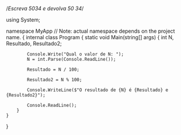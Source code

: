 /*Escreva 5034 e devolva 50 34*/

using System;

namespace MyApp // Note: actual namespace depends on the project name.
{
    internal class Program
    {
        static void Main(string[] args)
        {
            int N, Resultado, Resultado2;

            Console.Write("Qual o valor de N: ");
            N = int.Parse(Console.ReadLine());

            Resultado = N / 100;

            Resultado2 = N % 100;

            Console.WriteLine($"O resultado de {N} é {Resultado} e {Resultado2}");

            Console.ReadLine();
        }
    }
}